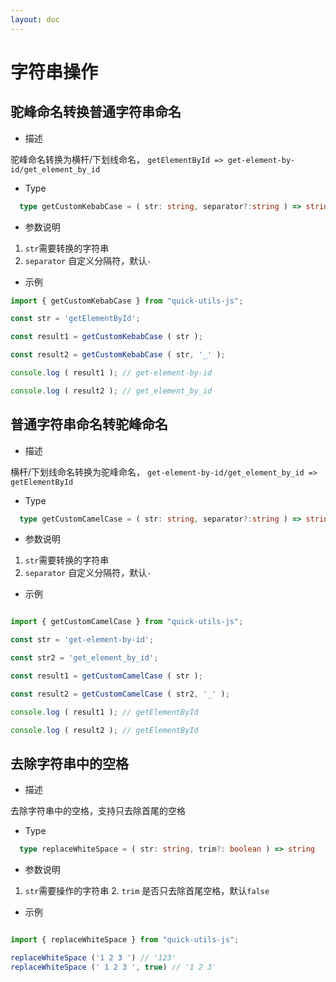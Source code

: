 ```yaml
---
layout: doc
---
```

# 字符串操作

## 驼峰命名转换普通字符串命名

- 描述

驼峰命名转换为横杆/下划线命名， ``getElementById => get-element-by-id/get_element_by_id``

- Type

```ts
  type getCustomKebabCase = ( str: string, separator?:string ) => string
```

- 参数说明

1. `str`需要转换的字符串
2. `separator` 自定义分隔符，默认`-`

- 示例

```js
import { getCustomKebabCase } from "quick-utils-js";

const str = 'getElementById';

const result1 = getCustomKebabCase ( str );

const result2 = getCustomKebabCase ( str, '_' );

console.log ( result1 ); // get-element-by-id

console.log ( result2 ); // get_element_by_id
```

## 普通字符串命名转驼峰命名

- 描述

横杆/下划线命名转换为驼峰命名， ``get-element-by-id/get_element_by_id => getElementById``

- Type

```ts
  type getCustomCamelCase = ( str: string, separator?:string ) => string
```

- 参数说明

1. `str`需要转换的字符串
2. `separator` 自定义分隔符，默认`-`

- 示例

```ts

import { getCustomCamelCase } from "quick-utils-js";

const str = 'get-element-by-id';

const str2 = 'get_element_by_id';

const result1 = getCustomCamelCase ( str );

const result2 = getCustomCamelCase ( str2, '_' );

console.log ( result1 ); // getElementById

console.log ( result2 ); // getElementById
```

## 去除字符串中的空格

- 描述

去除字符串中的空格，支持只去除首尾的空格

- Type

```ts
  type replaceWhiteSpace = ( str: string, trim?: boolean ) => string
```

- 参数说明

1. `str`需要操作的字符串
   2. `trim` 是否只去除首尾空格，默认`false`

- 示例

```ts

import { replaceWhiteSpace } from "quick-utils-js";

replaceWhiteSpace ('1 2 3 ') // '123'
replaceWhiteSpace (' 1 2 3 ', true) // '1 2 3'

```
